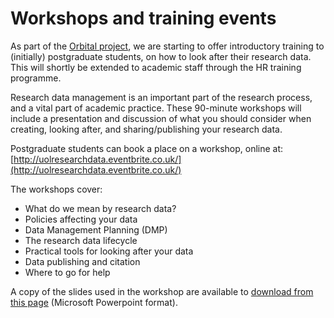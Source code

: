 # Workshops and training events

As part of the [Orbital project](http://blogs.library.lincoln.ac.uk/), we are starting to offer introductory training to (initially) postgraduate students, on how to look after their research data. This will shortly be extended to academic staff through the HR training programme.

Research data management is an important part of the research process, and a vital part of academic practice. These 90-minute workshops will include a presentation and discussion of what you should consider when creating, looking after, and sharing/publishing your research data.

Postgraduate students can book a place on a workshop, online at:  [http://uolresearchdata.eventbrite.co.uk/](http://uolresearchdata.eventbrite.co.uk/)

The workshops cover:

* What do we mean by research data?
* Policies affecting your data
* Data Management Planning (DMP)
* The research data lifecycle
* Practical tools for looking after your data
* Data publishing and citation
* Where to go for help

A copy of the slides used in the workshop are available to [download from this page](https://github.com/unilincoln/RDM/blob/master/presentations/managing_your_research_data_v01.PPT?raw=true) (Microsoft Powerpoint format).